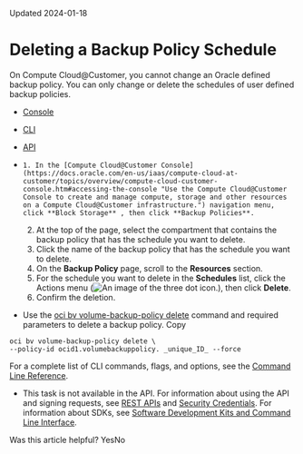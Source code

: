 Updated 2024-01-18
# Deleting a Backup Policy Schedule
On Compute Cloud@Customer, you cannot change an Oracle defined backup policy. You can only change or delete the schedules of user defined backup policies.
  * [Console](https://docs.oracle.com/en-us/iaas/compute-cloud-at-customer/topics/block/deleteing-a-backup-policy-schedule.htm)
  * [CLI](https://docs.oracle.com/en-us/iaas/compute-cloud-at-customer/topics/block/deleteing-a-backup-policy-schedule.htm)
  * [API](https://docs.oracle.com/en-us/iaas/compute-cloud-at-customer/topics/block/deleteing-a-backup-policy-schedule.htm)


  *     1. In the [Compute Cloud@Customer Console](https://docs.oracle.com/en-us/iaas/compute-cloud-at-customer/topics/overview/compute-cloud-customer-console.htm#accessing-the-console "Use the Compute Cloud@Customer Console to create and manage compute, storage and other resources on a Compute Cloud@Customer infrastructure.") navigation menu, click **Block Storage** , then click **Backup Policies**.
    2. At the top of the page, select the compartment that contains the backup policy that has the schedule you want to delete.
    3. Click the name of the backup policy that has the schedule you want to delete.
    4. On the **Backup Policy** page, scroll to the **Resources** section.
    5. For the schedule you want to delete in the **Schedules** list, click the Actions menu (![An image of the three dot icon.](https://docs.oracle.com/en-us/iaas/compute-cloud-at-customer/images/three-dots.png)), then click **Delete**.
    6. Confirm the deletion.
  * Use the [oci bv volume-backup-policy delete](https://docs.oracle.com/iaas/tools/oci-cli/latest/oci_cli_docs/cmdref/bv/volume-backup-policy/delete.html) command and required parameters to delete a backup policy.
Copy
```
oci bv volume-backup-policy delete \
--policy-id ocid1.volumebackuppolicy. _unique_ID_ --force
```

For a complete list of CLI commands, flags, and options, see the [Command Line Reference](https://docs.oracle.com/iaas/tools/oci-cli/latest/oci_cli_docs/index.html).
  * This task is not available in the API.
For information about using the API and signing requests, see [REST APIs](https://docs.oracle.com/iaas/Content/API/Concepts/usingapi.htm#REST_APIs) and [Security Credentials](https://docs.oracle.com/iaas/Content/General/Concepts/credentials.htm). For information about SDKs, see [Software Development Kits and Command Line Interface](https://docs.oracle.com/iaas/Content/API/Concepts/sdks.htm#Software_Development_Kits_and_Command_Line_Interface).


Was this article helpful?
YesNo

